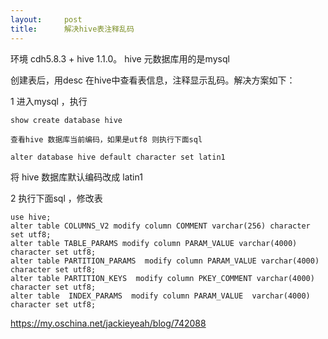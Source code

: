 ```yaml
---
layout:     post
title:      解决hive表注释乱码
---
```

<div id="article_content" class="article_content clearfix csdn-tracking-statistics" data-pid="blog" data-mod="popu_307" data-dsm="post">
								            <div id="content_views" class="markdown_views prism-atom-one-dark">
							<!-- flowchart 箭头图标 勿删 -->
							<svg xmlns="http://www.w3.org/2000/svg" style="display: none;"><path stroke-linecap="round" d="M5,0 0,2.5 5,5z" id="raphael-marker-block" style="-webkit-tap-highlight-color: rgba(0, 0, 0, 0);"></path></svg>
							<p>环境 cdh5.8.3 + hive 1.1.0。 hive 元数据库用的是mysql</p>

<p>创建表后，用desc 在hive中查看表信息，注释显示乱码。解决方案如下：</p>

<p>1 进入mysql ，执行 </p>

<pre class="prettyprint"><code class=" hljs sql"><span class="hljs-operator"><span class="hljs-keyword">show</span> <span class="hljs-keyword">create</span> <span class="hljs-keyword">database</span> hive </span></code></pre>

<pre><code>查看hive 数据库当前编码，如果是utf8 则执行下面sql
</code></pre>

<pre class="prettyprint"><code class=" hljs sql"><span class="hljs-operator"><span class="hljs-keyword">alter</span> <span class="hljs-keyword">database</span> hive <span class="hljs-keyword">default</span> <span class="hljs-keyword">character</span> <span class="hljs-keyword">set</span> latin1 </span></code></pre>

<p>将 hive 数据库默认编码改成 latin1</p>

<p>2  执行下面sql ，修改表</p>

<pre class="prettyprint"><code class=" hljs sql">use hive; 
<span class="hljs-operator"><span class="hljs-keyword">alter</span> <span class="hljs-keyword">table</span> COLUMNS_V2 modify <span class="hljs-keyword">column</span> COMMENT <span class="hljs-keyword">varchar</span>(<span class="hljs-number">256</span>) <span class="hljs-keyword">character</span> <span class="hljs-keyword">set</span> utf8;</span>
<span class="hljs-operator"><span class="hljs-keyword">alter</span> <span class="hljs-keyword">table</span> TABLE_PARAMS modify <span class="hljs-keyword">column</span> PARAM_VALUE <span class="hljs-keyword">varchar</span>(<span class="hljs-number">4000</span>) <span class="hljs-keyword">character</span> <span class="hljs-keyword">set</span> utf8;</span>
<span class="hljs-operator"><span class="hljs-keyword">alter</span> <span class="hljs-keyword">table</span> PARTITION_PARAMS  modify <span class="hljs-keyword">column</span> PARAM_VALUE <span class="hljs-keyword">varchar</span>(<span class="hljs-number">4000</span>) <span class="hljs-keyword">character</span> <span class="hljs-keyword">set</span> utf8;</span>
<span class="hljs-operator"><span class="hljs-keyword">alter</span> <span class="hljs-keyword">table</span> PARTITION_KEYS  modify <span class="hljs-keyword">column</span> PKEY_COMMENT <span class="hljs-keyword">varchar</span>(<span class="hljs-number">4000</span>) <span class="hljs-keyword">character</span> <span class="hljs-keyword">set</span> utf8;</span>
<span class="hljs-operator"><span class="hljs-keyword">alter</span> <span class="hljs-keyword">table</span>  INDEX_PARAMS  modify <span class="hljs-keyword">column</span> PARAM_VALUE  <span class="hljs-keyword">varchar</span>(<span class="hljs-number">4000</span>) <span class="hljs-keyword">character</span> <span class="hljs-keyword">set</span> utf8;</span></code></pre>

<p><a href="https://my.oschina.net/jackieyeah/blog/742088" rel="nofollow">https://my.oschina.net/jackieyeah/blog/742088</a></p>            </div>
						<link href="https://csdnimg.cn/release/phoenix/mdeditor/markdown_views-9e5741c4b9.css" rel="stylesheet">
                </div>
